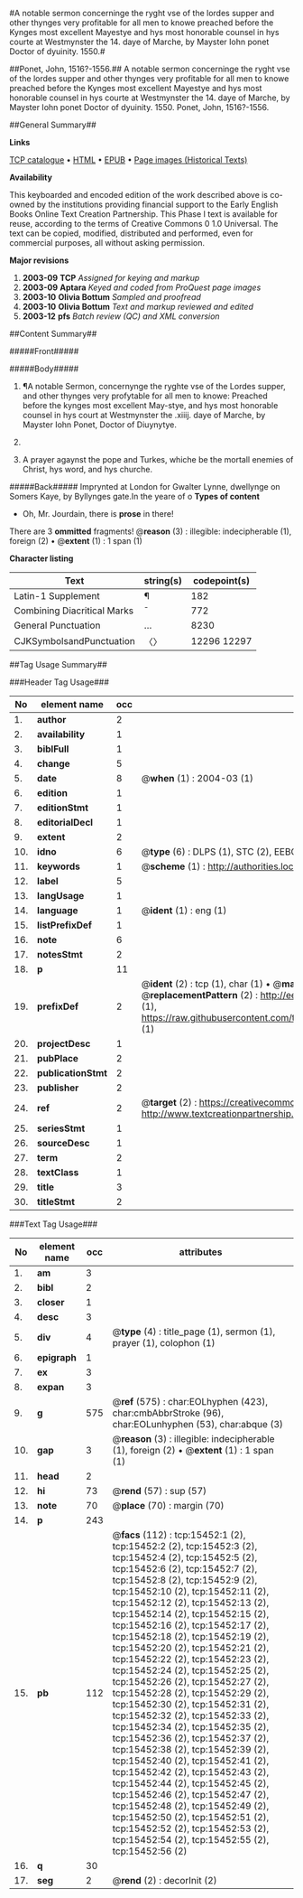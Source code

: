 #A notable sermon concerninge the ryght vse of the lordes supper and other thynges very profitable for all men to knowe preached before the Kynges most excellent Mayestye and hys most honorable counsel in hys courte at Westmynster the 14. daye of Marche, by Mayster Iohn ponet Doctor of dyuinity. 1550.#

##Ponet, John, 1516?-1556.##
A notable sermon concerninge the ryght vse of the lordes supper and other thynges very profitable for all men to knowe preached before the Kynges most excellent Mayestye and hys most honorable counsel in hys courte at Westmynster the 14. daye of Marche, by Mayster Iohn ponet Doctor of dyuinity. 1550.
Ponet, John, 1516?-1556.

##General Summary##

**Links**

[TCP catalogue](http://www.ota.ox.ac.uk/tcp/)  • 
[HTML](http://tei.it.ox.ac.uk/tcp/Texts-HTML/free/A09/A09915.html)  • 
[EPUB](http://tei.it.ox.ac.uk/tcp/Texts-EPUB/free/A09/A09915.epub) • 
[Page images (Historical Texts)](https://data.historicaltexts.jisc.ac.uk/view?pubId=eebo-99850263e&pageId=eebo-99850263e-15452-1)

**Availability**

This keyboarded and encoded edition of the
	       work described above is co-owned by the institutions
	       providing financial support to the Early English Books
	       Online Text Creation Partnership. This Phase I text is
	       available for reuse, according to the terms of Creative
	       Commons 0 1.0 Universal. The text can be copied,
	       modified, distributed and performed, even for
	       commercial purposes, all without asking permission.

**Major revisions**

1. __2003-09__ __TCP__ *Assigned for keying and markup*
1. __2003-09__ __Aptara__ *Keyed and coded from ProQuest page images*
1. __2003-10__ __Olivia Bottum__ *Sampled and proofread*
1. __2003-10__ __Olivia Bottum__ *Text and markup reviewed and edited*
1. __2003-12__ __pfs__ *Batch review (QC) and XML conversion*

##Content Summary##

#####Front#####

#####Body#####

1. ¶A notable Sermon, concernynge
the ryghte vse of the Lordes
supper, and other thynges very profytable
for all men to knowe: Preached
before the kynges most excellent May-stye,
and hys most honorable counsel
in hys court at Westmynster the .xiiij.
daye of Marche, by Mayster
Iohn Ponet, Doctor of
Diuynytye.
1550.

1. A prayer agaynst the pope
and Turkes, whiche be the
mortall enemies of Christ,
hys word, and hys
churche.

#####Back#####
Imprynted
at London for Gwalter
Lynne, dwellynge on Somers
Kaye, by Byllynges
gate.In the yeare of o
**Types of content**

  * Oh, Mr. Jourdain, there is **prose** in there!

There are 3 **ommitted** fragments! 
 @__reason__ (3) : illegible: indecipherable (1), foreign (2)  •  @__extent__ (1) : 1 span (1)

**Character listing**


|Text|string(s)|codepoint(s)|
|---|---|---|
|Latin-1 Supplement|¶|182|
|Combining             Diacritical Marks|̄|772|
|General Punctuation|…|8230|
|CJKSymbolsandPunctuation|〈〉|12296 12297|

##Tag Usage Summary##

###Header Tag Usage###

|No|element name|occ|attributes|
|---|---|---|---|
|1.|__author__|2||
|2.|__availability__|1||
|3.|__biblFull__|1||
|4.|__change__|5||
|5.|__date__|8| @__when__ (1) : 2004-03 (1)|
|6.|__edition__|1||
|7.|__editionStmt__|1||
|8.|__editorialDecl__|1||
|9.|__extent__|2||
|10.|__idno__|6| @__type__ (6) : DLPS (1), STC (2), EEBO-CITATION (1), PROQUEST (1), VID (1)|
|11.|__keywords__|1| @__scheme__ (1) : http://authorities.loc.gov/ (1)|
|12.|__label__|5||
|13.|__langUsage__|1||
|14.|__language__|1| @__ident__ (1) : eng (1)|
|15.|__listPrefixDef__|1||
|16.|__note__|6||
|17.|__notesStmt__|2||
|18.|__p__|11||
|19.|__prefixDef__|2| @__ident__ (2) : tcp (1), char (1)  •  @__matchPattern__ (2) : ([0-9\-]+):([0-9IVX]+) (1), (.+) (1)  •  @__replacementPattern__ (2) : http://eebo.chadwyck.com/downloadtiff?vid=$1&page=$2 (1), https://raw.githubusercontent.com/textcreationpartnership/Texts/master/tcpchars.xml#$1 (1)|
|20.|__projectDesc__|1||
|21.|__pubPlace__|2||
|22.|__publicationStmt__|2||
|23.|__publisher__|2||
|24.|__ref__|2| @__target__ (2) : https://creativecommons.org/publicdomain/zero/1.0/ (1), http://www.textcreationpartnership.org/docs/. (1)|
|25.|__seriesStmt__|1||
|26.|__sourceDesc__|1||
|27.|__term__|2||
|28.|__textClass__|1||
|29.|__title__|3||
|30.|__titleStmt__|2||


###Text Tag Usage###

|No|element name|occ|attributes|
|---|---|---|---|
|1.|__am__|3||
|2.|__bibl__|2||
|3.|__closer__|1||
|4.|__desc__|3||
|5.|__div__|4| @__type__ (4) : title_page (1), sermon (1), prayer (1), colophon (1)|
|6.|__epigraph__|1||
|7.|__ex__|3||
|8.|__expan__|3||
|9.|__g__|575| @__ref__ (575) : char:EOLhyphen (423), char:cmbAbbrStroke (96), char:EOLunhyphen (53), char:abque (3)|
|10.|__gap__|3| @__reason__ (3) : illegible: indecipherable (1), foreign (2)  •  @__extent__ (1) : 1 span (1)|
|11.|__head__|2||
|12.|__hi__|73| @__rend__ (57) : sup (57)|
|13.|__note__|70| @__place__ (70) : margin (70)|
|14.|__p__|243||
|15.|__pb__|112| @__facs__ (112) : tcp:15452:1 (2), tcp:15452:2 (2), tcp:15452:3 (2), tcp:15452:4 (2), tcp:15452:5 (2), tcp:15452:6 (2), tcp:15452:7 (2), tcp:15452:8 (2), tcp:15452:9 (2), tcp:15452:10 (2), tcp:15452:11 (2), tcp:15452:12 (2), tcp:15452:13 (2), tcp:15452:14 (2), tcp:15452:15 (2), tcp:15452:16 (2), tcp:15452:17 (2), tcp:15452:18 (2), tcp:15452:19 (2), tcp:15452:20 (2), tcp:15452:21 (2), tcp:15452:22 (2), tcp:15452:23 (2), tcp:15452:24 (2), tcp:15452:25 (2), tcp:15452:26 (2), tcp:15452:27 (2), tcp:15452:28 (2), tcp:15452:29 (2), tcp:15452:30 (2), tcp:15452:31 (2), tcp:15452:32 (2), tcp:15452:33 (2), tcp:15452:34 (2), tcp:15452:35 (2), tcp:15452:36 (2), tcp:15452:37 (2), tcp:15452:38 (2), tcp:15452:39 (2), tcp:15452:40 (2), tcp:15452:41 (2), tcp:15452:42 (2), tcp:15452:43 (2), tcp:15452:44 (2), tcp:15452:45 (2), tcp:15452:46 (2), tcp:15452:47 (2), tcp:15452:48 (2), tcp:15452:49 (2), tcp:15452:50 (2), tcp:15452:51 (2), tcp:15452:52 (2), tcp:15452:53 (2), tcp:15452:54 (2), tcp:15452:55 (2), tcp:15452:56 (2)|
|16.|__q__|30||
|17.|__seg__|2| @__rend__ (2) : decorInit (2)|
